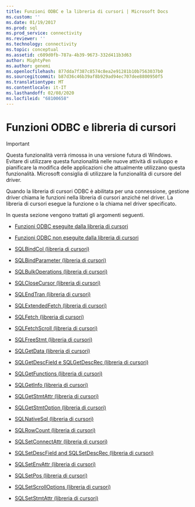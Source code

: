 ```yaml
---
title: Funzioni ODBC e la libreria di cursori | Microsoft Docs
ms.custom: ''
ms.date: 01/19/2017
ms.prod: sql
ms.prod_service: connectivity
ms.reviewer: ''
ms.technology: connectivity
ms.topic: conceptual
ms.assetid: c609d0fb-787a-4b39-9673-332d411b3d63
author: MightyPen
ms.author: genemi
ms.openlocfilehash: 877dda7f387c8574c8ea2e91281b10b7563037b0
ms.sourcegitcommit: b87d36c46b39af8b929ad94ec707dee8800950f5
ms.translationtype: MT
ms.contentlocale: it-IT
ms.lasthandoff: 02/08/2020
ms.locfileid: "68100658"
---
```

# <a name="odbc-functions-and-the-cursor-library"></a>Funzioni ODBC e libreria di cursori
> [!IMPORTANT]  
>  Questa funzionalità verrà rimossa in una versione futura di Windows. Evitare di utilizzare questa funzionalità nelle nuove attività di sviluppo e pianificare la modifica delle applicazioni che attualmente utilizzano questa funzionalità. Microsoft consiglia di utilizzare la funzionalità di cursore del driver.  
  
 Quando la libreria di cursori ODBC è abilitata per una connessione, gestione driver chiama le funzioni nella libreria di cursori anziché nel driver. La libreria di cursori esegue la funzione o la chiama nel driver specificato.  
  
 In questa sezione vengono trattati gli argomenti seguenti.  
  
-   [Funzioni ODBC eseguite dalla libreria di cursori](../../../odbc/reference/appendixes/odbc-functions-executed-by-the-cursor-library.md)  
  
-   [Funzioni ODBC non eseguite dalla libreria di cursori](../../../odbc/reference/appendixes/odbc-functions-not-executed-by-the-cursor-library.md)  
  
-   [SQLBindCol (libreria di cursori)](../../../odbc/reference/appendixes/sqlbindcol-cursor-library.md)  
  
-   [SQLBindParameter (libreria di cursori)](../../../odbc/reference/appendixes/sqlbindparameter-cursor-library.md)  
  
-   [SQLBulkOperations (libreria di cursori)](../../../odbc/reference/appendixes/sqlbulkoperations-and-the-cursor-library.md)  
  
-   [SQLCloseCursor (libreria di cursori)](../../../odbc/reference/appendixes/sqlclosecursor-odbc.md)  
  
-   [SQLEndTran (libreria di cursori)](../../../odbc/reference/appendixes/sqlendtran-cursor-library.md)  
  
-   [SQLExtendedFetch (libreria di cursori)](../../../odbc/reference/appendixes/sqlextendedfetch-cursor-library.md)  
  
-   [SQLFetch (libreria di cursori)](../../../odbc/reference/appendixes/sqlfetch-cursor-library.md)  
  
-   [SQLFetchScroll (libreria di cursori)](../../../odbc/reference/appendixes/sqlfetchscroll-cursor-library.md)  
  
-   [SQLFreeStmt (libreria di cursori)](../../../odbc/reference/appendixes/sqlfreestmt-cursor-library.md)  
  
-   [SQLGetData (libreria di cursori)](../../../odbc/reference/appendixes/sqlgetdata-cursor-library.md)  
  
-   [SQLGetDescField e SQLGetDescRec (libreria di cursori)](../../../odbc/reference/appendixes/sqlgetdescfield-and-sqlgetdescrec-cursor-library.md)  
  
-   [SQLGetFunctions (libreria di cursori)](../../../odbc/reference/appendixes/sqlgetfunctions-cursor-library.md)  
  
-   [SQLGetInfo (libreria di cursori)](../../../odbc/reference/appendixes/sqlgetinfo-cursor-library.md)  
  
-   [SQLGetStmtAttr (libreria di cursori)](../../../odbc/reference/appendixes/sqlgetstmtattr-cursor-library.md)  
  
-   [SQLGetStmtOption (libreria di cursori)](../../../odbc/reference/appendixes/sqlgetstmtoption-cursor-library.md)  
  
-   [SQLNativeSql (libreria di cursori)](../../../odbc/reference/appendixes/sqlnativesql-cursor-library.md)  
  
-   [SQLRowCount (libreria di cursori)](../../../odbc/reference/appendixes/sqlrowcount-cursor-library.md)  
  
-   [SQLSetConnectAttr (libreria di cursori)](../../../odbc/reference/appendixes/sqlsetconnectattr-cursor-library.md)  
  
-   [SQLSetDescField and SQLSetDescRec (libreria di cursori)](../../../odbc/reference/appendixes/sqlsetdescfield-and-sqlsetdescrec-cursor-library.md)  
  
-   [SQLSetEnvAttr (libreria di cursori)](../../../odbc/reference/appendixes/sqlsetenvattr-and-the-cursor-library.md)  
  
-   [SQLSetPos (libreria di cursori)](../../../odbc/reference/appendixes/sqlsetpos-cursor-library.md)  
  
-   [SQLSetScrollOptions (libreria di cursori)](../../../odbc/reference/appendixes/sqlsetscrolloptions-cursor-library.md)  
  
-   [SQLSetStmtAttr (libreria di cursori)](../../../odbc/reference/appendixes/sqlsetstmtattr-cursor-library.md)
